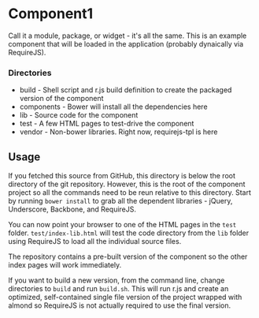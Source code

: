 Component1
=========

Call it a module, package, or widget - it's all the same.  This is an example component that
will be loaded in the application (probably dynaically via RequireJS).  


### Directories ###


- build - Shell script and r.js build definition to create the packaged version of the component
- components - Bower will install all the dependencies here
- lib - Source code for the component
- test - A few HTML pages to test-drive the component
- vendor - Non-bower libraries.  Right now, requirejs-tpl is here


Usage
---------------

If you fetched this source from GitHub, this directory is below the root directory of the git repository.
However, this is the root of the component project so all the commands need to be reun relative to this
directory.  Start by running `bower install` to grab all the dependent libraries - jQuery, Underscore, Backbone,
and RequireJS.

You can now point your browser to one of the HTML pages in the `test` folder.  `test/index-lib.html` will 
test the code directory from the `lib` folder using RequireJS to load all the individual source files.

The repository contains a pre-built version of the component so the other index pages will work immediately.

If you want to build a new version, from the command line, change directories to `build` and run `build.sh`.
This will run r.js and create an optimized, self-contained single file version of the project wrapped with
almond so RequireJS is not actually required to use the final version.
